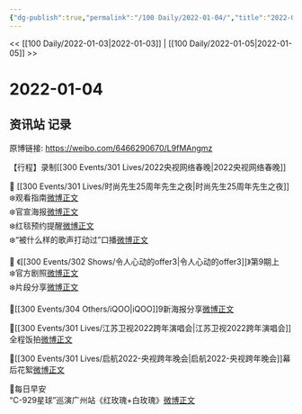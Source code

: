 ```yaml
---
{"dg-publish":true,"permalink":"/100 Daily/2022-01-04/","title":"2022-01-04","created":"2022-12-22T16:45:56.000+08:00","updated":"2023-01-09T19:24:21.326+08:00"}
---
```



<< [[100 Daily/2022-01-03\|2022-01-03]] | [[100 Daily/2022-01-05\|2022-01-05]] >>

# 2022-01-04

## 资讯站 记录

原博链接: https://weibo.com/6466290670/L9fMAngmz

【行程】录制[[300 Events/301 Lives/2022央视网络春晚\|2022央视网络春晚]]

🌟 [[300 Events/301 Lives/时尚先生25周年先生之夜\|时尚先生25周年先生之夜]]  
❄️观看指南[微博正文](https://m.weibo.cn/6466290670/4722050909864903)  
❄️官宣海报[微博正文](https://m.weibo.cn/6466290670/4721999391493754)  
❄️红毯预约提醒[微博正文](https://m.weibo.cn/6466290670/4721901908264360)  
❄️“被什么样的歌声打动过”口播[微博正文](https://m.weibo.cn/6466290670/4721991032767757)

🌟 《[[300 Events/302 Shows/令人心动的offer3\|令人心动的offer3]]》第9期上  
❄️官方剧照[微博正文](https://m.weibo.cn/6466290670/4721902809518611)  
❄️片段分享[微博正文](https://m.weibo.cn/6466290670/4722017104823966)

🌟[[300 Events/304 Others/iQOO\|iQOO]]9新海报分享[微博正文](https://m.weibo.cn/6466290670/4721873110435579)

🌟[[300 Events/301 Lives/江苏卫视2022跨年演唱会\|江苏卫视2022跨年演唱会]]全程饭拍[微博正文](https://m.weibo.cn/6466290670/4721844878574640)

🌟[[300 Events/301 Lives/启航2022-央视跨年晚会\|启航2022-央视跨年晚会]]幕后花絮[微博正文](https://m.weibo.cn/6466290670/4722046552509504)

🌟每日早安  
“C-929星球”巡演广州站《红玫瑰+白玫瑰》[微博正文](https://m.weibo.cn/6466290670/4721836506743637)
